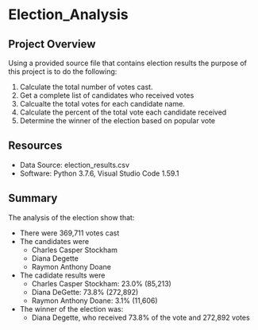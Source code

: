 # Election_Analysis

## Project Overview
Using a provided source file that contains election results the purpose of this project is to do the following:

1. Calculate the total number of votes cast.
2. Get a complete list of candidates who received votes
3. Calcualte the total votes for each candidate name.
4. Calculate the percent of the total vote each candidate received
5. Determine the winner of the election based on popular vote

## Resources
- Data Source: election_results.csv  
- Software:  Python 3.7.6, Visual Studio Code 1.59.1  

## Summary
The analysis of the election show that:  
- There were 369,711 votes cast  
- The candidates were  
  - Charles Casper Stockham  
  - Diana Degette  
  - Raymon Anthony Doane  
- The cadidate results were  
  - Charles Casper Stockham: 23.0% (85,213)  
  - Diana DeGette: 73.8% (272,892)  
  - Raymon Anthony Doane: 3.1% (11,606)  
- The winner of the election was:  
  - Diana Degette, who received 73.8% of the vote and 272,892 votes
